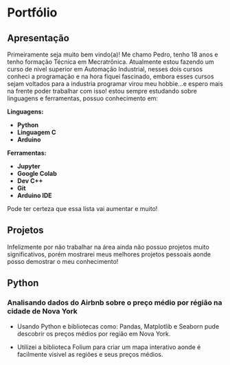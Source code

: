 # Portfólio
## Apresentação
Primeiramente seja muito bem vindo(a)! Me chamo Pedro, tenho 18 anos e tenho formação Técnica em Mecratrônica. Atualmente estou fazendo um curso de nivel superior em Automação Industrial, nesses dois cursos conheci a programação e na hora fiquei fascinado, embora esses cursos sejam voltados para a industria programar virou meu hobbie...e espero mais na frente poder trabalhar com isso! estou sempre estudando sobre linguagens e ferramentas, possuo conhecimento em:

**Linguagens:**
- **Python**
- **Linguagem C**
- **Arduino**

**Ferramentas:**
- **Jupyter**
- **Google Colab**
- **Dev C++**
- **Git**
- **Arduino IDE**

Pode ter certeza que essa lista vai aumentar e muito!

## Projetos
Infelizmente por não trabalhar na área ainda não possuo projetos muito significativos, porém mostrarei meus melhores projetos pessoais aonde posso demostrar o meu conhecimento!

## Python
### Analisando dados do Airbnb sobre o preço médio por régião na cidade de Nova York
- Usando Python e bibliotecas como: Pandas, Matplotlib e Seaborn pude descobrir os preços médios por região em Nova York.
  
- Utilizei a biblioteca Folium para criar um mapa interativo aonde é facilmente visivel as regiões e seus preços médios.
